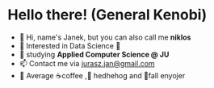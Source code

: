 # Hello there! (General Kenobi)
- 👋 Hi, name's Janek, but you can also call me **niklos**
- 👀 Interested in Data Science 🐍
- 🧮 studying **Applied Computer Science @ JU**
- 📫 Contact me via jurasz.jan@gmail.com
- 🚀 Average ☕coffee ,🦔 hedhehog and 🍂fall enyojer
<!---


--->
